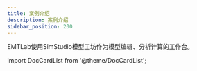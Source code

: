 ```yaml
---
title: 案例介绍
description: 案例介绍
sidebar_position: 200
---
```


EMTLab使用SimStudio模型工坊作为模型编辑、分析计算的工作台。

import DocCardList from '@theme/DocCardList';

<DocCardList />